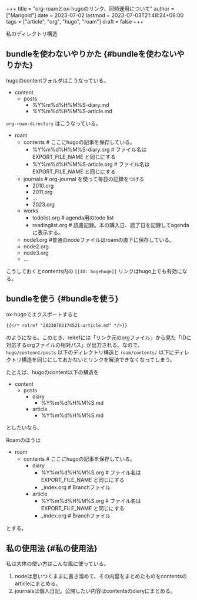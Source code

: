 +++
title = "org-roamとox-hugoのリンク、同時運用について"
author = ["Marigold"]
date = 2023-07-02
lastmod = 2023-07-03T21:48:24+09:00
tags = ["article", "org", "hugo", "roam"]
draft = false
+++

私のディレクトリ構造


## bundleを使わないやりかた {#bundleを使わないやりかた}

hugoのcontentフォルダはこうなっている。

-   content
    -   posts
        -   %Y%m%d%H%M%S-diary.md
        -   %Y%m%d%H%M%S-article.md

`org-roam-directory` はこうなっている。

-   roam
    -   contents    # ここにhugoの記事を保存している。
        -   %Y%m%d%H%M%S-diary.org    # ファイル名は EXPORT_FILE_NAME と同じにする
        -   %Y%m%d%H%M%S-article.org    # ファイル名は EXPORT_FILE_NAME と同じにする
    -   journals   # org-journal を使って毎日の記録をつける
        -   2010.org
        -   2011.org
        -   ...
        -   2023.org
    -   works
        -   todolist.org   # agenda用のtodo list
        -   readinglist.org   # 読書記録。本の購入日、読了日を記録してagendaに表示する。
    -   node1.org #普通のnodeファイルはroamの直下に保存している。
    -   node2.org
    -   node3.org
    -   ...

こうしておくとcontents内の `[[ID: hogehoge]]` リンクはhugo上でも有効になる。


## bundleを使う {#bundleを使う}

ox-hugoでエクスポートすると

```md
{{</* relref "20230702174521-article.md" */>}}
```

のようになる。このとき、relrefには「リンク元のorgファイル」から見た「IDに対応するorgファイルの相対パス」が出力される。なので、 `hugo/contennt/posts` 以下のディレクトリ構造と `roam/contents/` 以下にディレクトリ構造を同じにしておかないとリンクを解決できなくなってしまう。

たとえば、hugoのcontent以下の構造を

-   content
    -   posts
        -   diary
            -   %Y%m%d%H%M%S.md
        -   article
            -   %Y%m%d%H%M%S.md

としたいなら、

Roamのほうは

-   roam
    -   contents    # ここにhugoの記事を保存している。
        -   diary
            -   %Y%m%d%H%M%S.org    # ファイル名は EXPORT_FILE_NAME と同じにする
            -   \_index.org         # Branchファイル
        -   article
            -   %Y%m%d%H%M%S.org    # ファイル名は EXPORT_FILE_NAME と同じにする
            -   \_index.org         # Branchファイル

とする。


## 私の使用法 {#私の使用法}

私は大体の使い方はこんな風に使っている。

1.  nodeは思いつくままに書き溜めて、その内容をまとめたものをcontentsのarticleにまとめる。
2.  journalsは個人日記。公開したい内容はcontentsのdiaryにまとめる。

